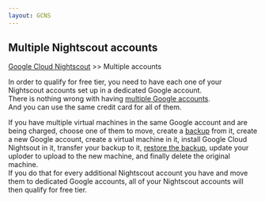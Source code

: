 ```yaml
---
layout: GCNS
---
```


## Multiple Nightscout accounts  
[Google Cloud Nightscout](./GoogleCloud.md) >> Multiple accounts  

In order to qualify for free tier, you need to have each one of your Nightscout accounts set up in a dedicated Google account.  
There is nothing wrong with having [multiple Google accounts](https://www.androidauthority.com/how-many-google-accounts-3060971/).  
And you can use the same credit card for all of them.  
  
If you have multiple virtual machines in the same Google account and are being charged, choose one of them to move, create a [backup](./DatabaseBackup.md) from it, create a new Google account, create a virtual machine in it, install Google Cloud Nightsout in it, transfer your backup to it, [restore the backup](./DatabaseRestore.md), update your uploder to upload to the new machine, and finally delete the original machine.  
If you do that for every additional Nightscout account you have and move them to dedicated Google accounts, all of your Nightscout accounts will then qualify for free tier.  

  
